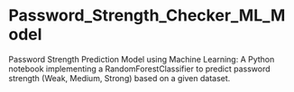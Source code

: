 # Password_Strength_Checker_ML_Model
Password Strength Prediction Model using Machine Learning: A Python notebook implementing a RandomForestClassifier to predict password strength (Weak, Medium, Strong) based on a given dataset.
